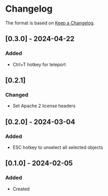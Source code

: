 # Changelog
The format is based on [Keep a Changelog](https://keepachangelog.com/en/1.0.0/).

## [0.3.0] - 2024-04-22
### Added
- Ctrl+T hotkey for teleport

## [0.2.1]
### Changed
- Set Apache 2 license headers

## [0.2.0] - 2024-03-04
### Added
- ESC hotkey to unselect all selected objects

## [0.1.0] - 2024-02-05
### Added
- Created
